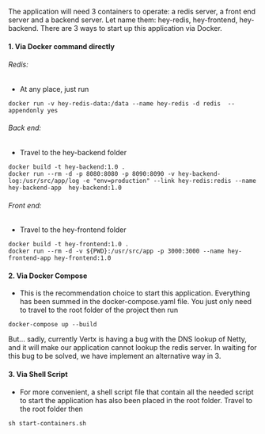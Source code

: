 The application will need 3 containers to operate: a redis server, a front end server and a backend server. Let name them: hey-redis, hey-frontend, hey-backend. There are 3 ways to start up this application via Docker.

#### 1. Via Docker command directly

###### Redis:
- At any place, just run

``` 
docker run -v hey-redis-data:/data --name hey-redis -d redis  --appendonly yes
```

###### Back end:
- Travel to the hey-backend folder

```
docker build -t hey-backend:1.0 .
docker run --rm -d -p 8080:8080 -p 8090:8090 -v hey-backend-log:/usr/src/app/log -e "env=production" --link hey-redis:redis --name hey-backend-app  hey-backend:1.0
```

###### Front end:
- Travel to the hey-frontend folder

```
docker build -t hey-frontend:1.0 .
docker run --rm -d -v ${PWD}:/usr/src/app -p 3000:3000 --name hey-frontend-app hey-frontend:1.0
```

#### 2. Via Docker Compose
- This is the recommendation choice to start this application. Everything has been summed in the docker-compose.yaml file. You just only need to travel to the root folder of the project then run 

```
docker-compose up --build
```
But... sadly, currently Vertx is having a bug with the DNS lookup of Netty, and it will make our application cannot lookup the redis server. In waiting for this bug to be solved, we have implement an alternative way in 3.

#### 3. Via Shell Script
- For more convenient, a shell script file that contain all the needed script to start the application has also been placed in the root folder. Travel to the root folder then

```
sh start-containers.sh
```